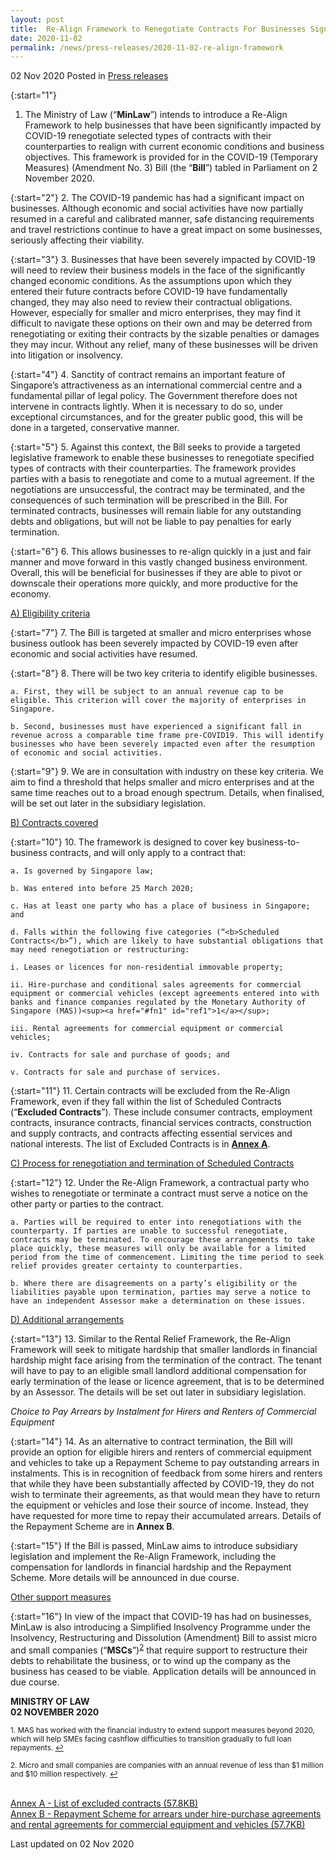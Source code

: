 ```yaml
---
layout: post
title:  Re-Align Framework to Renegotiate Contracts For Businesses Significantly Impacted by COVID-19
date: 2020-11-02
permalink: /news/press-releases/2020-11-02-re-align-framework
---
```


02 Nov 2020 Posted in [Press releases](/news/press-releases)

{:start="1"}
1. The Ministry of Law (“<b>MinLaw</b>”) intends to introduce a Re-Align Framework to help businesses that have been significantly impacted by COVID-19 renegotiate selected types of contracts with their counterparties to realign with current economic conditions and business objectives. This framework is provided for in the COVID-19 (Temporary Measures) (Amendment No. 3) Bill (the “<b>Bill</b>”) tabled in Parliament on 2 November 2020.

{:start="2"}
2. The COVID-19 pandemic has had a significant impact on businesses. Although economic and social activities have now partially resumed in a careful and calibrated manner, safe distancing requirements and travel restrictions continue to have a great impact on some businesses, seriously affecting their viability. 

{:start="3"}
3. Businesses that have been severely impacted by COVID-19 will need to review their business models in the face of the significantly changed economic conditions. As the assumptions upon which they entered their future contracts before COVID-19 have fundamentally changed, they may also need to review their contractual obligations. However, especially for smaller and micro enterprises, they may find it difficult to navigate these options on their own and may be deterred from renegotiating or exiting their contracts by the sizable penalties or damages they may incur. Without any relief, many of these businesses will be driven into litigation or insolvency.  

{:start="4"}
4. Sanctity of contract remains an important feature of Singapore’s attractiveness as an international commercial centre and a fundamental pillar of legal policy. The Government therefore does not intervene in contracts lightly. When it is necessary to do so, under exceptional circumstances, and for the greater public good, this will be done in a targeted, conservative manner.

{:start="5"}
5. Against this context, the Bill seeks to provide a targeted legislative framework to enable these businesses to renegotiate specified types of contracts with their counterparties. The framework provides parties with a basis to renegotiate and come to a mutual agreement. If the negotiations are unsuccessful, the contract may be terminated, and the consequences of such termination will be prescribed in the Bill. For terminated contracts, businesses will remain liable for any outstanding debts and obligations, but will not be liable to pay penalties for early termination. 

{:start="6"}
6. This allows businesses to re-align quickly in a just and fair manner and move forward in this vastly changed business environment. Overall, this will be beneficial for businesses if they are able to pivot or downscale their operations more quickly, and more productive for the economy.

<u>A) Eligibility criteria</u>

{:start="7"}
7. The Bill is targeted at smaller and micro enterprises whose business outlook has been severely impacted by COVID-19 even after economic and social activities have resumed.

{:start="8"}
8. There will be two key criteria to identify eligible businesses. 

    a. First, they will be subject to an annual revenue cap to be eligible. This criterion will cover the majority of enterprises in Singapore.  

    b. Second, businesses must have experienced a significant fall in revenue across a comparable time frame pre-COVID19. This will identify businesses who have been severely impacted even after the resumption of economic and social activities.

{:start="9"}
9. We are in consultation with industry on these key criteria. We aim to find a threshold that helps smaller and micro enterprises and at the same time reaches out to a broad enough spectrum. Details, when finalised, will be set out later in the subsidiary legislation.

<u>B) Contracts covered</u>

{:start="10"}
10. The framework is designed to cover key business-to-business contracts, and will only apply to a contract that:  

    a. Is governed by Singapore law; 

    b. Was entered into before 25 March 2020;

    c. Has at least one party who has a place of business in Singapore; and

    d. Falls within the following five categories (“<b>Scheduled Contracts</b>”), which are likely to have substantial obligations that may need renegotiation or restructuring: 

    i. Leases or licences for non-residential immovable property; 

    ii. Hire-purchase and conditional sales agreements for commercial equipment or commercial vehicles (except agreements entered into with banks and finance companies regulated by the Monetary Authority of Singapore (MAS))<sup><a href="#fn1" id="ref1">1</a></sup>; 

    iii. Rental agreements for commercial equipment or commercial vehicles; 

    iv. Contracts for sale and purchase of goods; and

    v. Contracts for sale and purchase of services. 
    
{:start="11"}
11. Certain contracts will be excluded from the Re-Align Framework, even if they fall within the list of Scheduled Contracts (“<b>Excluded Contracts</b>”). These include consumer contracts, employment contracts, insurance contracts, financial services contracts, construction and supply contracts, and contracts affecting essential services and national interests. The list of Excluded Contracts is in <b><u>Annex A</u></b>.

<u>C) Process for renegotiation and termination of Scheduled Contracts</u>

{:start="12"}
12. Under the Re-Align Framework, a contractual party who wishes to renegotiate or terminate a contract must serve a notice on the other party or parties to the contract. <br>

    a. Parties will be required to enter into renegotiations with the counterparty. If parties are unable to successful renegotiate, contracts may be terminated. To encourage these arrangements to take place quickly, these measures will only be available for a limited period from the time of commencement. Limiting the time period to seek relief provides greater certainty to counterparties. 

    b. Where there are disagreements on a party’s eligibility or the liabilities payable upon termination, parties may serve a notice to have an independent Assessor make a determination on these issues.
    
<u>D) Additional arrangements</u>

{:start="13"}
13. Similar to the Rental Relief Framework, the Re-Align Framework will seek to mitigate hardship that smaller landlords in financial hardship might face arising from the termination of the contract. The tenant will have to pay to an eligible small landlord additional compensation for early termination of the lease or licence agreement, that is to be determined by an Assessor. The details will be set out later in subsidiary legislation.  

<i>Choice to Pay Arrears by Instalment for Hirers and Renters of Commercial Equipment</i>

{:start="14"}
14. As an alternative to contract termination, the Bill will provide an option for eligible hirers and renters of commercial equipment and vehicles to take up a Repayment Scheme to pay outstanding arrears in instalments. This is in recognition of feedback from some hirers and renters that while they have been substantially affected by COVID-19, they do not wish to terminate their agreements, as that would mean they have to return the equipment or vehicles and lose their source of income. Instead, they have requested for more time to repay their accumulated arrears. Details of the Repayment Scheme are in <b>Annex B</b>. 

{:start="15"}
If the Bill is passed, MinLaw aims to introduce subsidiary legislation and implement the Re-Align Framework, including the compensation for landlords in financial hardship and the Repayment Scheme. More details will be announced in due course.

<u>Other support measures</u>

{:start="16"}
In view of the impact that COVID-19 has had on businesses, MinLaw is also introducing a Simplified Insolvency Programme under the Insolvency, Restructuring and Dissolution (Amendment) Bill to assist micro and small companies (“<b>MSCs</b>”)<sup><a href="#fn2" id="ref2">2</a></sup>  that require support to restructure their debts to rehabilitate the business, or to wind up the company as the business has ceased to be viable. Application details will be announced in due course.


**MINISTRY OF LAW**
<br>**02 NOVEMBER 2020**

<p><sup id="fn1">1. MAS has worked with the financial industry to extend support measures beyond 2020, which will help SMEs facing cashflow difficulties to transition gradually to full loan repayments.  <a href="#ref1" title="Jump back to footnote 1 in the text.">↩</a></sup></p>

<p><sup id="fn2">2. Micro and small companies are companies with an annual revenue of less than $1 million and $10 million respectively. <a href="#ref2" title="Jump back to footnote 2 in the text.">↩</a></sup></p>

<br>[Annex A - List of excluded contracts (57.8KB)](/files/news/press-releases/2020/11/AnnexA_ReAlign_Framework_Excluded_Contracts.pdf)
<br>[Annex B - Repayment Scheme for arrears under hire-purchase agreements and rental agreements for commercial equipment and vehicles (57.7KB)](/files/news/press-releases/2020/11/AnnexB_ReAlign_Framework_Repayment_Scheme_for_arrears.pdf)

<p class="right-side-updated">Last updated on 02 Nov 2020</p>
